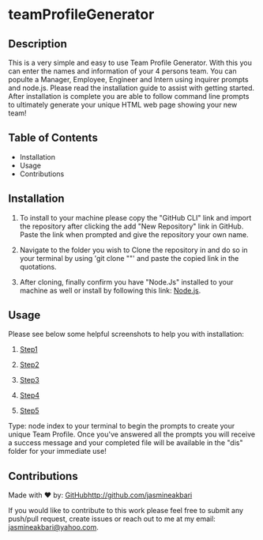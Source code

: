 # teamProfileGenerator

## Description

This is a very simple and easy to use Team Profile Generator. With this you can enter the names and information of your 4 persons team. You can populte a Manager, Employee, Engineer and Intern using inquirer prompts and node.js. Please read the installation guide to assist with getting started. After installation is complete you are able to follow command line prompts to ultimately generate your unique HTML web page showing your new team!

## Table of Contents

* Installation
* Usage
* Contributions

## Installation

1. To install to your machine please copy the "GitHub CLI" link and import the repository after clicking the add "New Repository" link in GitHub. Paste the link when prompted and give the repository your own name.

2. Navigate to the folder you wish to Clone the repository in and do so in your terminal by using 'git clone ""' and paste the copied link in the quotations.

3. After cloning, finally confirm you have "Node.Js" installed to your machine as well or install by following this link: [Node.js](https://nodejs.org/en/download/).

## Usage 

Please see below some helpful screenshots to help you with installation:

1. [Step1](./images/step-1.PNG)

2. [Step2](./images/step-2.PNG)

3. [Step3](./images/step-3.PNG)

4. [Step4](./images/step-4.PNG)

5. [Step5](./images/step-5.PNG)

Type: node index to your terminal to begin the prompts to create your unique Team Profile. Once you've answered all the prompts you will receive a success message and your completed file will be available in the "dis" folder for your immediate use!

## Contributions

Made with ❤️ by: [GitHub](http://github.com/jasmineakbari)http://github.com/jasmineakbari

If you would like to contribute to this work please feel free to submit any push/pull request, create issues or reach out to me at my email: jasmineakbari@yahoo.com.